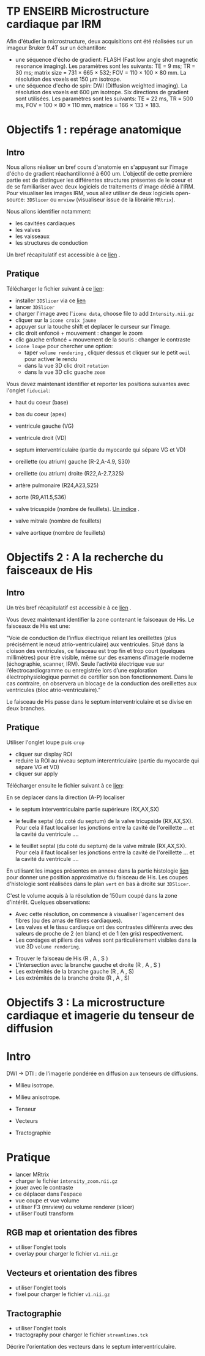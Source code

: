  # TP ENSEIRB Microstructure cardiaque par IRM

Afin d'étudier la microstructure, deux acquisitions ont été réalisées sur un imageur Bruker 9.4T sur un échantillon:

- une séquence d'écho de gradient: FLASH (Fast low angle shot magnetic resonance imaging). Les paramètres sont les suivants: TE = 9  ms;  TR = 30  ms;  matrix size = 731 × 665 × 532;  FOV = 110 × 100 × 80 mm. La résolution des voxels est 150 μm isotrope.
- une séquence d'echo de spin: DWI (Diffusion weighted imaging). La résolution des voxels est 600 μm isotrope.  Six directions de gradient sont utilisées. Les paramètres sont les suivants: TE = 22  ms, TR = 500  ms,  FOV = 100 × 80 × 110  mm, matrice = 166 × 133 × 183. 


# Objectifs 1 : repérage anatomique

## Intro

Nous allons réaliser un bref cours d'anatomie en s'appuyant sur l'image d'écho de gradient réachantillonné à 600 um. L'objectif de cette première partie est de distinguer les différentes structures présentes de le coeur et de se familiariser avec deux logiciels de traitements d'image dédié à l'IRM. Pour visualiser les images IRM, vous allez utiliser de deux logiciels open-source: `3DSlicer` ou `mrview` (visualiseur issue de la librairie `MRtrix`).   

Nous allons identifier notamment:

* les cavitées cardiaques
* les valves
* les vaisseaux
* les structures de conduction


Un bref récapitulatif est accessible à ce [lien](Annexes/README.md) .

## Pratique

 Télécharger le fichier suivant à ce [lien](https://filesender.renater.fr/?s=download&token=1588e4bd-2d63-4d3c-b6ad-6107b0b7998c):
 
- installer `3DSlicer` via ce [lien](https://download.slicer.org/) 
- lancer `3DSlicer`  
- charger l'image avec l'`icone data`, choose file to add `Intensity.nii.gz`
- cliquer sur la `icone croix jaune`
- appuyer sur la touche shift et deplacer le curseur sur l'image.
- clic droit enfoncé + mouvement : changer le zoom
- clic gauche enfoncé + mouvement de la souris : changer le contraste
- `icone loupe` pour chercher une option:
   - taper `volume rendering` , cliquer dessus et cliquer sur le petit `oeil` pour activer le rendu 
	- dans la vue 3D clic droit `rotation`
	- dans la vue 3D clic guache `zoom`


Vous devez maintenant identifier et reporter les positions suivantes avec l'onglet `fiducial`:

* haut du coeur (base)

* bas du coeur (apex)

* ventricule gauche (VG)

* ventricule droit (VD)

* septum interventriculaire (partie du myocarde qui sépare VG et VD) 

* oreillette (ou atrium) gauche (R-2,A-4.9, S30)

* oreillette (ou atrium) droite (R22,A-2.7,32S)

* artère pulmonaire (R24,A23,S25)

* aorte (R9,A11.5,S36)

* valve tricuspide (nombre de feuillets). [Un indice](https://fr.wikipedia.org/wiki/Valve_tricuspide) .

* valve mitrale (nombre de feuillets)

* valve aortique (nombre de feuillets)


# Objectifs 2 : A la recherche du faisceaux de His

## Intro

Un très bref récapitulatif est accessible à ce [lien](Annexes/README.md) .

Vous devez maintenant identifier la zone contenant le faisceaux de His. Le faisceaux de His est une:

"Voie de conduction de l’influx électrique reliant les oreillettes (plus précisément le nœud atrio-ventriculaire) aux ventricules. Situé dans la cloison des ventricules, ce faisceau est trop fin et trop court (quelques millimètres) pour être visible, même sur des examens d’imagerie moderne (échographie, scanner, IRM). Seule l’activité électrique vue sur l’électrocardiogramme ou enregistrée lors d’une exploration électrophysiologique permet de certifier son bon fonctionnement. Dans le cas contraire, on observera un blocage de la conduction des oreillettes aux ventricules (bloc atrio-ventriculaire)." 

Le faisceau de His passe dans le septum interventriculaire et se divise en deux branches.

## Pratique

Utiliser l'onglet loupe puis `crop`
 - cliquer sur display ROI
 - reduire la ROI au niveau septum interentriculaire (partie du myocarde qui sépare VG et VD) 
 - cliquer sur apply
 
 
 Télécharger ensuite le fichier suivant à ce [lien]():

En se deplacer dans la direction (A-P) localiser 

* le septum interventriculaire partie supérieure (RX,AX,SX)

* le feuille septal (du coté du septum) de la valve tricupside (RX,AX,SX). Pour cela il faut localiser les jonctions entre la cavité de l'oreillette ... et la cavité du ventricule ....

* le feuillet septal (du coté du septum) de la valve mitrale (RX,AX,SX). Pour cela il faut localiser les jonctions entre la cavité de l'oreillette ... et la cavité du ventricule ....

En utilisant les images présentes en annexe dans la partie histologie [lien](Annexes/README.md) pour donner une position approximative du faisceau de His. Les coupes d'histologie sont réalisées dans le plan `vert` en bas à droite sur `3DSlicer`.

C'est le volume acquis à la résolution de 150um coupé dans la zone d'intérêt. Quelques observations:

- Avec cette résolution, on commence à visualiser l'agencement des fibres (ou des amas de fibres cardiaques). 
- Les valves et le tissu cardiaque ont des contrastes différents avec des valeurs de proche de 2 (en blanc) et de 1 (en gris) respectivement.
- Les cordages et piliers des valves sont particulièrement visibles dans la vue 3D `volume rendering`. 

* Trouver le faisceau de His (R , A , S ) 
* L'intersection avec la branche gauche et droite (R , A , S )
* Les extrémités de la branche gauche (R , A , S) 
* Les extrémités de la branche droite (R , A , S) 


# Objectifs 3 : La microstructure cardiaque et imagerie du tenseur de diffusion

# Intro 

 DWI -> DTI : de l'imagerie pondérée en diffusion aux tenseurs de diffusions. 

- Milieu isotrope.
- Milieu anisotrope.

- Tenseur
- Vecteurs
- Tractographie 

# Pratique

- lancer MRtrix  
- charger le fichier `intensity_zoom.nii.gz`
- jouer avec le contraste
- ce déplacer dans l'espace
- vue coupe et vue volume 
- utiliser F3 (mrview) ou volume renderer (slicer)
- utiliser l'outil transform

## RGB map et orientation des fibres
- utiliser l'onglet tools
- overlay pour charger le fichier `v1.nii.gz`

## Vecteurs et orientation des fibres
- utiliser l'onglet tools
- fixel pour charger le fichier `v1.nii.gz`

## Tractographie
- utiliser l'onglet tools
- tractography pour charger le fichier `streamlines.tck`


Décrire l'orientation des vecteurs dans le septum interventriculaire.

